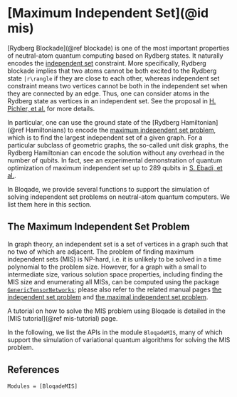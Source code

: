 # [Maximum Independent Set](@id mis)

[Rydberg Blockade](@ref blockade) is one of the most important properties of neutral-atom quantum computing based on Rydberg states. 
It naturally encodes the [independent set](https://en.wikipedia.org/wiki/Independent_set_(graph_theory)) constraint. 
More specifically, Rydberg blockade implies that two atoms cannot be both excited to the Rydberg state ``|r\rangle`` if they are close to each other, 
whereas independent set constraint means two vertices cannot be both in the independent set when they are connected by an edge.
Thus, one can consider atoms in the Rydberg state as vertices in an independent set. See the proposal in [H. Pichler, et al.](https://arxiv.org/pdf/1808.10816.pdf) for more details. 

In particular, one can use the ground state of the [Rydberg Hamiltonian](@ref Hamiltonians) to encode the [maximum independent set problem](https://en.wikipedia.org/wiki/Independent_set_(graph_theory)), 
which is to find the largest independent set of a given graph. 
For a particular subclass of geometric graphs, the so-called unit disk graphs, 
the Rydberg Hamiltonian can encode the solution without any overhead in the number of qubits. 
In fact, see an experimental demonstration of quantum optimization of maximum independent set up to 289 qubits in [S. Ebadi, et al.](https://arxiv.org/abs/2202.09372).

In Bloqade, we provide several functions to support the simulation of solving independent set problems on neutral-atom quantum computers.
We list them here in this section.

## The Maximum Independent Set Problem
In graph theory, an independent set is a set of vertices in a graph such that no two of which are adjacent.
The problem of finding maximum independent sets (MIS) is NP-hard, i.e. it is unlikely to be solved in a time polynomial to the problem size.
However, for a graph with a small to intermediate size, various solution space properties, including finding the MIS size and enumerating all MISs, can be computed using the package [`GenericTensorNetworks`](https://github.com/QuEraComputing/GenericTensorNetworks.jl); please also refer to the related manual pages [the independent set problem](https://queracomputing.github.io/GenericTensorNetworks.jl/dev/tutorials/IndependentSet/) and [the maximal independent set problem](https://queracomputing.github.io/GenericTensorNetworks.jl/dev/tutorials/MaximalIS/).

A tutorial on how to solve the MIS problem using Bloqade is detailed in the [MIS tutorial](@ref mis-tutorial) page.

In the following, we list the APIs in the module `BloqadeMIS`, many of which support the simulation of variational quantum algorithms for solving the MIS problem.

## References

```@autodocs
Modules = [BloqadeMIS]
```
